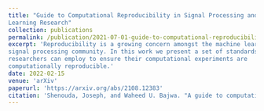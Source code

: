 ```yaml
---
title: "Guide to Computational Reproducibility in Signal Processing and Machine
Learning Research"
collection: publications
permalink: /publication/2021-07-01-guide-to-computational-reproducibility
excerpt: 'Reproducibility is a growing concern amongst the machine learning and
signal processing community. In this work we present a set of standards and best practices that
researchers can employ to ensure their computational experiments are
computationally reproducible.'
date: 2022-02-15
venue: 'arXiv'
paperurl: 'https://arxiv.org/abs/2108.12383'
citation: 'Shenouda, Joseph, and Waheed U. Bajwa. "A guide to computational reproducibility in signal processing and machine learning." arXiv preprint arXiv:2108.12383 (2021).'
---
```



